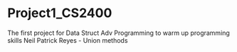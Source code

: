 # Project1_CS2400
The first project for Data Struct Adv Programming to warm up programming skills
Neil Patrick Reyes - Union methods
